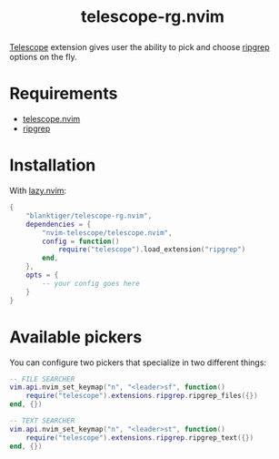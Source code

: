 # <p align="center">telescope-rg.nvim</p>

[Telescope](https://github.com/nvim-telescope/telescope.nvim) extension gives user the ability to pick and choose [ripgrep](https://github.com/BurntSushi/ripgrep) options on the fly.

# Requirements

- [telescope.nvim](https://github.com/nvim-telescope/telescope.nvim)
- [ripgrep](https://github.com/BurntSushi/ripgrep)

# Installation

With [lazy.nvim](https://github.com/folke/lazy.nvim):

```lua
{
    "blanktiger/telescope-rg.nvim",
    dependencies = {
        "nvim-telescope/telescope.nvim",
        config = function()
            require("telescope").load_extension("ripgrep")
        end,
    },
    opts = { 
        -- your config goes here
    }
}
```

# Available pickers

You can configure two pickers that specialize in two different things:

```lua
-- FILE SEARCHER
vim.api.nvim_set_keymap("n", "<leader>sf", function()
    require("telescope").extensions.ripgrep.ripgrep_files({})
end, {})

-- TEXT SEARCHER
vim.api.nvim_set_keymap("n", "<leader>st", function()
    require("telescope").extensions.ripgrep.ripgrep_text({})
end, {})
```
